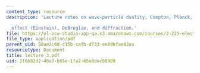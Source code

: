 ```yaml
---
content_type: resource
description: 'Lecture notes on wave-particle duality, Compton, Planck, photoelectric

  effect (Einstein), DeBroglie, and diffraction.'
file: https://ol-ocw-studio-app-qa.s3.amazonaws.com/courses/3-225-electronic-and-mechanical-properties-of-materials-fall-2007/2f6b82d24ba7b65e1fa265e8dec88989_lecture_3.pdf
file_type: application/pdf
parent_uid: 50ae2c6d-c15b-cafb-d733-ee89bfae03aa
resourcetype: Document
title: lecture_3.pdf
uid: 2f6b82d2-4ba7-b65e-1fa2-65e8dec88989
---
```

